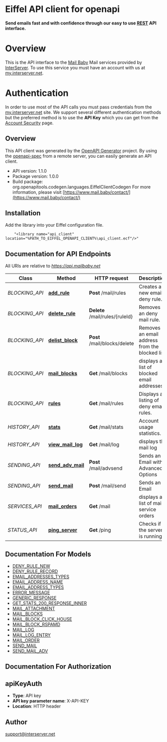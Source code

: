 # Eiffel API client for openapi

**Send emails fast and with confidence through our easy to use [REST](https://en.wikipedia.org/wiki/Representational_state_transfer) API interface.**
# Overview
This is the API interface to the [Mail Baby](https//mail.baby/) Mail services provided by [InterServer](https://www.interserver.net). To use this service you must have an account with us at [my.interserver.net](https://my.interserver.net).
# Authentication
In order to use most of the API calls you must pass credentials from the [my.interserver.net](https://my.interserver.net/) site.
We support several different authentication methods but the preferred method is to use the **API Key** which you can get from the [Account Security](https://my.interserver.net/account_security) page.


## Overview
This API client was generated by the [OpenAPI Generator](https://openapi-generator.tech) project.  By using the [openapi-spec](https://openapis.org) from a remote server, you can easily generate an API client.

- API version: 1.1.0
- Package version: 1.0.0
- Build package: org.openapitools.codegen.languages.EiffelClientCodegen
For more information, please visit [https://www.mail.baby/contact/](https://www.mail.baby/contact/)

## Installation
Add the library into your Eiffel configuration file.
```
    "<library name="api_client" location="%PATH_TO_EIFFEL_OPENAPI_CLIENT%\api_client.ecf"/>"
```

## Documentation for API Endpoints

All URIs are relative to *https://api.mailbaby.net*

Class | Method | HTTP request | Description
------------ | ------------- | ------------- | -------------
*BLOCKING_API* | [**add_rule**](docs/BLOCKING_API.md#add_rule) | **Post** /mail/rules | Creates a new email deny rule.
*BLOCKING_API* | [**delete_rule**](docs/BLOCKING_API.md#delete_rule) | **Delete** /mail/rules/{ruleId} | Removes an deny mail rule.
*BLOCKING_API* | [**delist_block**](docs/BLOCKING_API.md#delist_block) | **Post** /mail/blocks/delete | Removes an email address from the blocked list
*BLOCKING_API* | [**mail_blocks**](docs/BLOCKING_API.md#mail_blocks) | **Get** /mail/blocks | displays a list of blocked email addresses
*BLOCKING_API* | [**rules**](docs/BLOCKING_API.md#rules) | **Get** /mail/rules | Displays a listing of deny email rules.
*HISTORY_API* | [**stats**](docs/HISTORY_API.md#stats) | **Get** /mail/stats | Account usage statistics.
*HISTORY_API* | [**view_mail_log**](docs/HISTORY_API.md#view_mail_log) | **Get** /mail/log | displays the mail log
*SENDING_API* | [**send_adv_mail**](docs/SENDING_API.md#send_adv_mail) | **Post** /mail/advsend | Sends an Email with Advanced Options
*SENDING_API* | [**send_mail**](docs/SENDING_API.md#send_mail) | **Post** /mail/send | Sends an Email
*SERVICES_API* | [**mail_orders**](docs/SERVICES_API.md#mail_orders) | **Get** /mail | displays a list of mail service orders
*STATUS_API* | [**ping_server**](docs/STATUS_API.md#ping_server) | **Get** /ping | Checks if the server is running


## Documentation For Models

 - [DENY_RULE_NEW](docs/DENY_RULE_NEW.md)
 - [DENY_RULE_RECORD](docs/DENY_RULE_RECORD.md)
 - [EMAIL_ADDRESSES_TYPES](docs/EMAIL_ADDRESSES_TYPES.md)
 - [EMAIL_ADDRESS_NAME](docs/EMAIL_ADDRESS_NAME.md)
 - [EMAIL_ADDRESS_TYPES](docs/EMAIL_ADDRESS_TYPES.md)
 - [ERROR_MESSAGE](docs/ERROR_MESSAGE.md)
 - [GENERIC_RESPONSE](docs/GENERIC_RESPONSE.md)
 - [GET_STATS_200_RESPONSE_INNER](docs/GET_STATS_200_RESPONSE_INNER.md)
 - [MAIL_ATTACHMENT](docs/MAIL_ATTACHMENT.md)
 - [MAIL_BLOCKS](docs/MAIL_BLOCKS.md)
 - [MAIL_BLOCK_CLICK_HOUSE](docs/MAIL_BLOCK_CLICK_HOUSE.md)
 - [MAIL_BLOCK_RSPAMD](docs/MAIL_BLOCK_RSPAMD.md)
 - [MAIL_LOG](docs/MAIL_LOG.md)
 - [MAIL_LOG_ENTRY](docs/MAIL_LOG_ENTRY.md)
 - [MAIL_ORDER](docs/MAIL_ORDER.md)
 - [SEND_MAIL](docs/SEND_MAIL.md)
 - [SEND_MAIL_ADV](docs/SEND_MAIL_ADV.md)


## Documentation For Authorization


## apiKeyAuth

- **Type**: API key
- **API key parameter name**: X-API-KEY
- **Location**: HTTP header


## Author

support@interserver.net

